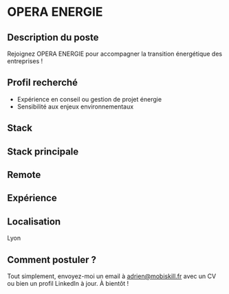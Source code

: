 # OPERA ENERGIE

## Description du poste

Rejoignez OPERA ENERGIE pour accompagner la transition énergétique des entreprises !

## Profil recherché

- Expérience en conseil ou gestion de projet énergie
- Sensibilité aux enjeux environnementaux

## Stack


## Stack principale


## Remote


## Expérience


## Localisation

Lyon

## Comment postuler ?

Tout simplement, envoyez-moi un email à adrien@mobiskill.fr avec un CV ou bien un profil LinkedIn à jour. À bientôt !
